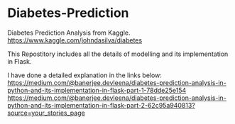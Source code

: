 # Diabetes-Prediction
Diabetes Prediction Analysis from Kaggle. 
https://www.kaggle.com/johndasilva/diabetes

This Repostitory includes all the details of modelling and its implementation in Flask.

I have done a detailed explanation in the links below: 
https://medium.com/@banerjee.devleena/diabetes-prediction-analysis-in-python-and-its-implementation-in-flask-part-1-78dde25e154
https://medium.com/@banerjee.devleena/diabetes-prediction-analysis-in-python-and-its-implementation-in-flask-part-2-62c95a940813?source=your_stories_page
